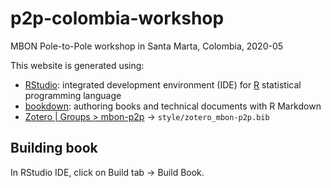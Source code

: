 # p2p-colombia-workshop
MBON Pole-to-Pole workshop in Santa Marta, Colombia, 2020-05

This website is generated using:

* [RStudio](https://www.rstudio.com/products/rstudio/download/#download): integrated development environment (IDE) for [R](https://cran.r-project.org/) statistical programming language
* [bookdown](https://bookdown.org/yihui/bookdown/introduction.html): authoring books and technical documents with R Markdown
* [Zotero | Groups > mbon-p2p](https://www.zotero.org/groups/2119598/mbon-p2p/items) -> `style/zotero_mbon-p2p.bib`


## Building book

In RStudio IDE, click on Build tab -> Build Book.

